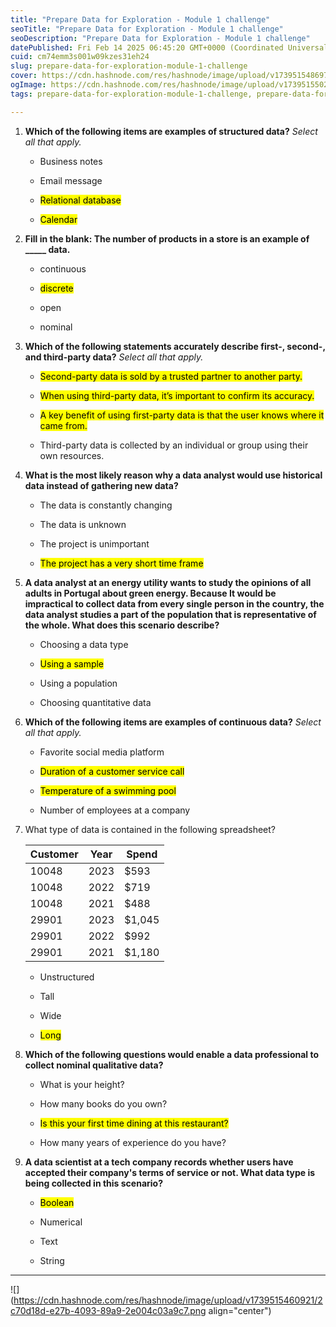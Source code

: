 ```yaml
---
title: "Prepare Data for Exploration - Module 1 challenge"
seoTitle: "Prepare Data for Exploration - Module 1 challenge"
seoDescription: "Prepare Data for Exploration - Module 1 challenge"
datePublished: Fri Feb 14 2025 06:45:20 GMT+0000 (Coordinated Universal Time)
cuid: cm74emm3s001w09kzes31eh24
slug: prepare-data-for-exploration-module-1-challenge
cover: https://cdn.hashnode.com/res/hashnode/image/upload/v1739515486976/d1568358-6419-415b-9180-b7bc12b43d01.png
ogImage: https://cdn.hashnode.com/res/hashnode/image/upload/v1739515502831/30dda716-41da-414c-ad13-1269ea9f6e71.png
tags: prepare-data-for-exploration-module-1-challenge, prepare-data-for-exploration, module-1-challenge

---
```


1. **Which of the following items are examples of structured data?** *Select all that apply.*
    
    * Business notes
        
    * Email message
        
    * <mark>Relational database</mark>
        
    * <mark>Calendar</mark>
        
2. **Fill in the blank: The number of products in a store is an example of \_\_\_\_\_ data.**
    
    * continuous
        
    * <mark>discrete</mark>
        
    * open
        
    * nominal
        
3. **Which of the following statements accurately describe first-, second-, and third-party data?** *Select all that apply.*
    
    * <mark>Second-party data is sold by a trusted partner to another party.</mark>
        
    * <mark>When using third-party data, it’s important to confirm its accuracy.</mark>
        
    * <mark>A key benefit of using first-party data is that the user knows where it came from.</mark>
        
    * Third-party data is collected by an individual or group using their own resources.
        
4. **What is the most likely reason why a data analyst would use historical data instead of gathering new data?**
    
    * The data is constantly changing
        
    * The data is unknown
        
    * The project is unimportant
        
    * <mark>The project has a very short time frame</mark>
        
5. **A data analyst at an energy utility wants to study the opinions of all adults in Portugal about green energy. Because It would be impractical to collect data from every single person in the country, the data analyst studies a part of the population that is representative of the whole. What does this scenario describe?**
    
    * Choosing a data type
        
    * <mark>Using a sample</mark>
        
    * Using a population
        
    * Choosing quantitative data
        
6. **Which of the following items are examples of continuous data?** *Select all that apply.*
    
    * Favorite social media platform
        
    * <mark>Duration of a customer service call</mark>
        
    * <mark>Temperature of a swimming pool</mark>
        
    * Number of employees at a company
        
7. What type of data is contained in the following spreadsheet?
    
    | **Customer** | **Year** | **Spend** |
    | --- | --- | --- |
    | 10048 | 2023 | $593 |
    | 10048 | 2022 | $719 |
    | 10048 | 2021 | $488 |
    | 29901 | 2023 | $1,045 |
    | 29901 | 2022 | $992 |
    | 29901 | 2021 | $1,180 |
    
    * Unstructured
        
    * Tall
        
    * Wide
        
    * <mark>Long</mark>
        
8. **Which of the following questions would enable a data professional to collect nominal qualitative data?**
    
    * What is your height?
        
    * How many books do you own?
        
    * <mark>Is this your first time dining at this restaurant?</mark>
        
    * How many years of experience do you have?
        
9. **A data scientist at a tech company records whether users have accepted their company's terms of service or not. What data type is being collected in this scenario?**
    
    * <mark>Boolean</mark>
        
    * Numerical
        
    * Text
        
    * String
        

---

![](https://cdn.hashnode.com/res/hashnode/image/upload/v1739515460921/2c70d18d-e27b-4093-89a9-2e004c03a9c7.png align="center")